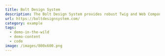 ```yaml
---
title: Bolt Design System
description: The Bolt Design System provides robust Twig and Web Component-powered UI components, reusable visual styles, and powerful tooling to help developers, designers, and content authors build, maintain, and scale best of class digital experiences.
url: https://boltdesignsystem.com/
category: example
tags:
  - demo-in-the-wild
  - demo-content
  - code
image: /images/800x600.png
---
```

